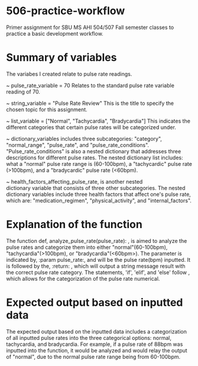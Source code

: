 # 506-practice-workflow
Primer assignment for SBU MS AHI 504/507 Fall semester classes to practice a basic development workflow.

# Summary of variables
The variabes I created relate to pulse rate readings.

~ pulse_rate_variable = 70
    Relates to the standard pulse rate variable reading of 70.

~ string_variable = "Pulse Rate Review"
    This is the title to specify the chosen topic for this assignment.

~ list_variable = ["Normal", "Tachycardia", "Bradycardia"]
    This indicates the different categories that certain pulse rates will be categorized under.

~ dictionary_variables includes three subcategories: 
    "category", "normal_range", "pulse_rate", and "pulse_rate_conditions". "Pulse_rate_conditions" is also a nested dictionary that addresses three descriptions for different pulse rates. The nested dictionary list includes: what a "normal" pulse rate range is (60-100bpm), a "tachycardic" pulse rate (>100bpm), and a "bradycardic" pulse rate (<60bpm).

~ health_factors_affecting_pulse_rate, is another nested        
    dictionary variable that consists of three other subcategories. The nested dictionary variables include three health factors that affect one's pulse rate, which are: "medication_regimen", "physical_activity", and "internal_factors".

# Explanation of the function
The function def, analyze_pulse_rate(pulse_rate): , is aimed to analyze the pulse rates and categorize them into either "normal"(60-100bpm), "tachycardia"(>100bpm), or "bradycardia"(<60bpm>). The parameter is indicated by, :param pulse_rate:, and will be the pulse rate(bpm) inputted. It is followed by the, :return: , which will output a string message result with the correct pulse rate category. The statements, 'if', 'elif', and 'else' follow , which allows for the categorization of the pulse rate numerical.


# Expected output based on inputted data
The expected output based on the inputted data includes a categorization of all inputted pulse rates into the three categorical options: normal, tachycardia, and bradycardia. For example, if a pulse rate of 88bpm was inputted into the function, it would be analyzed and would relay the output of "normal", due to the normal pulse rate range being from 60-100bpm.

